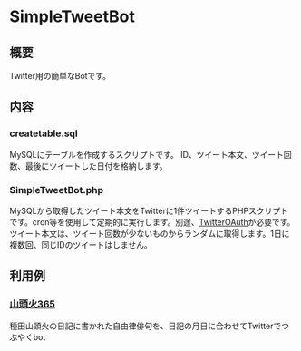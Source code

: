 # SimpleTweetBot

## 概要
Twitter用の簡単なBotです。

## 内容
### createtable.sql
MySQLにテーブルを作成するスクリプトです。
ID、ツイート本文、ツイート回数、最後にツイートした日付を格納します。

### SimpleTweetBot.php
MySQLから取得したツイート本文をTwitterに1件ツイートするPHPスクリプトです。cron等を使用して定期的に実行します。別途、[TwitterOAuth](https://github.com/abraham/twitteroauth)が必要です。
ツイート本文は、ツイート回数が少ないものからランダムに取得します。1日に複数回、同じIDのツイートはしません。

## 利用例
### [山頭火365](https://twitter.com/santoka365)
種田山頭火の日記に書かれた自由律俳句を、日記の月日に合わせてTwitterでつぶやくbot
